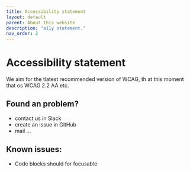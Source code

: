 ```yaml
---
title: Accessibility statement
layout: default
parent: About this website
description: "a11y statement."
nav_order: 2
---
```


# Accessibility statement

We aim for the tlatest recommended version of WCAG, th at this moment that os WCAG 2.2 AA etc.

## Found an problem?
- contact us in Slack
- create an issue in GitHub
- mail ...

## Known issues:
- Code blocks should for focusable
